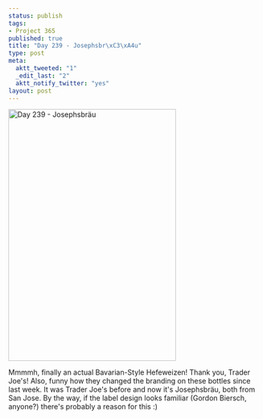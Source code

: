 ```yaml
--- 
status: publish
tags: 
- Project 365
published: true
title: "Day 239 - Josephsbr\xC3\xA4u"
type: post
meta: 
  aktt_tweeted: "1"
  _edit_last: "2"
  aktt_notify_twitter: "yes"
layout: post
---
```

<a href="http://www.flickr.com/photos/freeed/6086907486/" title="Day 239 - Josephsbräu by Fred​, on Flickr"><img src="http://farm7.static.flickr.com/6190/6086907486_140f66a874.jpg" width="333" height="500" alt="Day 239 - Josephsbräu"/></a>

Mmmmh, finally an actual Bavarian-Style Hefeweizen! Thank you, Trader Joe's! Also, funny how they changed the branding on these bottles since last week. It was Trader Joe's before and now it's Josephsbräu, both from San Jose. By the way, if the label design looks familiar (Gordon Biersch, anyone?) there's probably a reason for this :)
